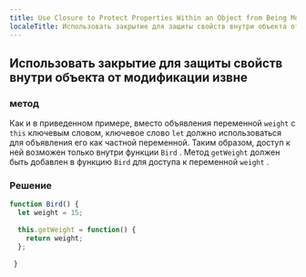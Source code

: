 ```yaml
---
title: Use Closure to Protect Properties Within an Object from Being Modified Externally
localeTitle: Использовать закрытие для защиты свойств внутри объекта от модификации извне
---
```

## Использовать закрытие для защиты свойств внутри объекта от модификации извне

### метод

Как и в приведенном примере, вместо объявления переменной `weight` с `this` ключевым словом, ключевое слово `let` должно использоваться для объявления его как частной переменной. Таким образом, доступ к ней возможен только внутри функции `Bird` . Метод `getWeight` должен быть добавлен в функцию `Bird` для доступа к переменной `weight` .

### Решение

```javascript
function Bird() { 
  let weight = 15; 
 
  this.getWeight = function() { 
    return weight; 
  }; 
 
 } 

```